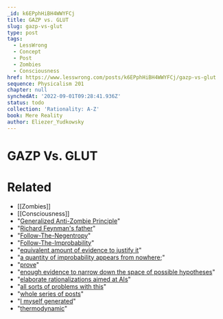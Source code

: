```yaml
---
_id: k6EPphHiBH4WWYFCj
title: GAZP vs. GLUT
slug: gazp-vs-glut
type: post
tags:
  - LessWrong
  - Concept
  - Post
  - Zombies
  - Consciousness
href: https://www.lesswrong.com/posts/k6EPphHiBH4WWYFCj/gazp-vs-glut
sequence: Physicalism 201
chapter: null
synchedAt: '2022-09-01T09:28:41.936Z'
status: todo
collection: 'Rationality: A-Z'
book: Mere Reality
author: Eliezer_Yudkowsky
---
```


# GAZP Vs. GLUT


# Related

- [[Zombies]]
- [[Consciousness]]
- "[Generalized Anti-Zombie Principle](http://www.overcomingbias.com/2008/04/anti-zombie-pri.html)"
- "[Richard Feynman's father](http://www.textbookleague.org/103feyn.htm)"
- "[Follow-The-Negentropy](http://www.overcomingbias.com/2008/02/second-law.html)"
- "[Follow-The-Improbability](http://www.overcomingbias.com/2008/02/perpetual-motio.html)"
- "[equivalent amount of evidence to justify it](http://www.overcomingbias.com/2007/09/how-much-eviden.html)"
- "[a quantity of improbability appears from nowhere;](http://www.overcomingbias.com/2008/02/perpetual-motio.html)"
- "[prove](http://www.overcomingbias.com/2008/01/absolute-author.html)"
- "[enough evidence to narrow down the space of possible hypotheses](http://www.overcomingbias.com/2007/09/einsteins-arrog.html)"
- "[elaborate rationalizations aimed at AIs](http://www.overcomingbias.com/2007/11/fake-optimizati.html)"
- "[all sorts of problems with this](http://www.overcomingbias.com/2007/12/fake-fake-utili.html)"
- "[whole series of posts](http://www.overcomingbias.com/2007/12/fake-fake-utili.html)"
- "[I myself generated](http://www.overcomingbias.com/2007/11/truly-part-of-y.html)"
- "[thermodynamic](http://www.overcomingbias.com/2008/02/perpetual-motio.html)"